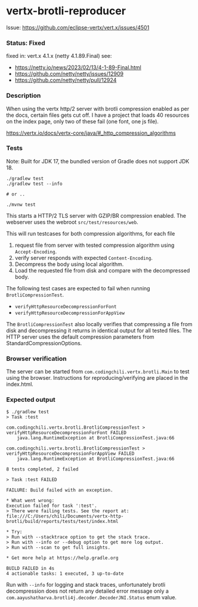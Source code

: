 # vertx-brotli-reproducer

Issue: https://github.com/eclipse-vertx/vert.x/issues/4501

### Status: Fixed

fixed in: vert.x 4.1.x (netty 4.1.89.Final)
see: 
- https://netty.io/news/2023/02/13/4-1-89-Final.html
- https://github.com/netty/netty/issues/12909
- https://github.com/netty/netty/pull/12924

### Description
When using the vertx http/2 server with brotli compression enabled as per the docs, certain files gets cut off. 
I have a project that loads 40 resources on the index page, only two of these fail (one font, one js file).

https://vertx.io/docs/vertx-core/java/#_http_compression_algorithms

### Tests
Note: Built for JDK 17, the bundled version of Gradle does not support JDK 18.

```shell
./gradlew test
./gradlew test --info

# or ..

./mvnw test
```

This starts a HTTP/2 TLS server with GZIP/BR compression enabled.
The webserver uses the webroot `src/test/resources/web`.

This will run testcases for both compression algorithms, for each file

1. request file from server with tested compression algorithm using `Accept-Encoding`.
2. verify server responds with expected `Content-Encoding`.
3. Decompress the body using local algorithm.
4. Load the requested file from disk and compare with the decompressed body.

The following test cases are expected to fail when running `BrotliCompressionTest`.

- `verifyHttpResourceDecompressionForFont`
- `verifyHttpResourceDecompressionForAppView`

The `BrotliCompressionTest` also locally verifies that compressing a file from disk and decompressing it returns in identical output for all tested files.
The HTTP server uses the default compression parameters from StandardCompressionOptions.

### Browser verification

The server can be started from `com.codingchili.vertx.brotli.Main` to test using the browser. Instructions
for reproducing/verifying are placed in the index.html.

### Expected output

```shell
$ ./gradlew test
> Task :test

com.codingchili.vertx.brotli.BrotliCompressionTest > verifyHttpResourceDecompressionForFont FAILED
    java.lang.RuntimeException at BrotliCompressionTest.java:66

com.codingchili.vertx.brotli.BrotliCompressionTest > verifyHttpResourceDecompressionForAppView FAILED
    java.lang.RuntimeException at BrotliCompressionTest.java:66

8 tests completed, 2 failed

> Task :test FAILED

FAILURE: Build failed with an exception.

* What went wrong:
Execution failed for task ':test'.
> There were failing tests. See the report at: file:///C:/Users/chili/Documents/vertx-http-brotli/build/reports/tests/test/index.html

* Try:
> Run with --stacktrace option to get the stack trace.
> Run with --info or --debug option to get more log output.
> Run with --scan to get full insights.

* Get more help at https://help.gradle.org

BUILD FAILED in 4s
4 actionable tasks: 1 executed, 3 up-to-date

```

Run with `--info` for logging and stack traces, unfortunately brotli
decompression does not return any detailed error message only a `com.aayushatharva.brotli4j.decoder.DecoderJNI.Status` enum value.
